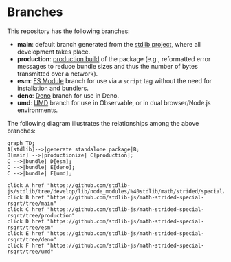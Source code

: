 <!--

@license Apache-2.0

Copyright (c) 2022 The Stdlib Authors.

Licensed under the Apache License, Version 2.0 (the "License");
you may not use this file except in compliance with the License.
You may obtain a copy of the License at

    http://www.apache.org/licenses/LICENSE-2.0

Unless required by applicable law or agreed to in writing, software
distributed under the License is distributed on an "AS IS" BASIS,
WITHOUT WARRANTIES OR CONDITIONS OF ANY KIND, either express or implied.
See the License for the specific language governing permissions and
limitations under the License.

-->

# Branches

This repository has the following branches:

-   **main**: default branch generated from the [stdlib project][stdlib-url], where all development takes place.
-   **production**: [production build][production-url] of the package (e.g., reformatted error messages to reduce bundle sizes and thus the number of bytes transmitted over a network).
-   **esm**: [ES Module][esm-url] branch for use via a `script` tag without the need for installation and bundlers.
-   **deno**: [Deno][deno-url] branch for use in Deno.
-   **umd**: [UMD][umd-url] branch for use in Observable, or in dual browser/Node.js environments.

The following diagram illustrates the relationships among the above branches:

```mermaid
graph TD;
A[stdlib]-->|generate standalone package|B;
B[main] -->|productionize| C[production];
C -->|bundle| D[esm];
C -->|bundle| E[deno];
C -->|bundle| F[umd];

click A href "https://github.com/stdlib-js/stdlib/tree/develop/lib/node_modules/%40stdlib/math/strided/special/rsqrt"
click B href "https://github.com/stdlib-js/math-strided-special-rsqrt/tree/main"
click C href "https://github.com/stdlib-js/math-strided-special-rsqrt/tree/production"
click D href "https://github.com/stdlib-js/math-strided-special-rsqrt/tree/esm"
click E href "https://github.com/stdlib-js/math-strided-special-rsqrt/tree/deno"
click F href "https://github.com/stdlib-js/math-strided-special-rsqrt/tree/umd"
```

[stdlib-url]: https://github.com/stdlib-js/stdlib/tree/develop/lib/node_modules/%40stdlib/math/strided/special/rsqrt
[production-url]: https://github.com/stdlib-js/math-strided-special-rsqrt/tree/production
[deno-url]: https://github.com/stdlib-js/math-strided-special-rsqrt/tree/deno
[umd-url]: https://github.com/stdlib-js/math-strided-special-rsqrt/tree/umd
[esm-url]: https://github.com/stdlib-js/math-strided-special-rsqrt/tree/esm